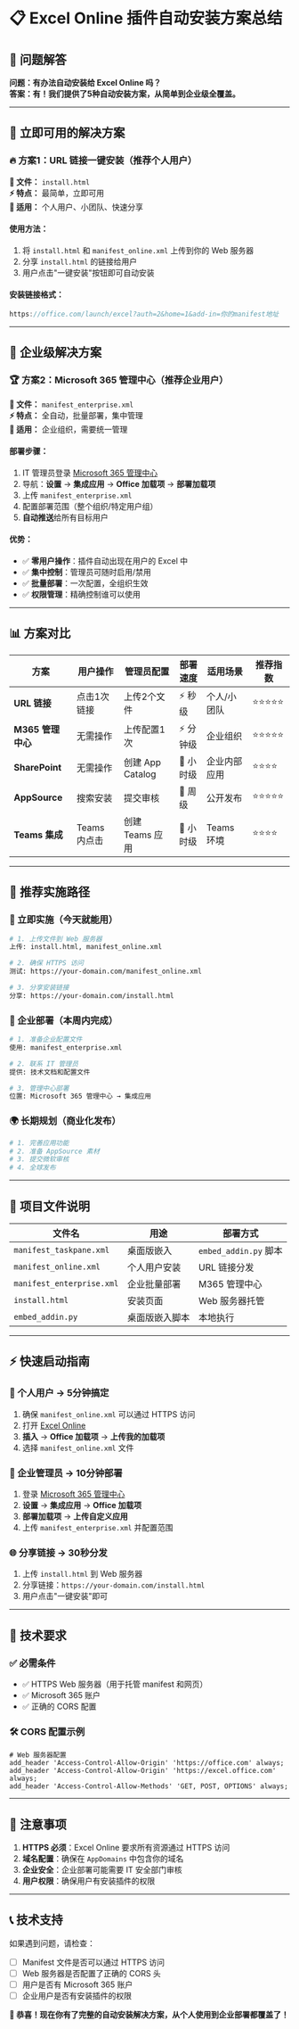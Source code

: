 # 📋 Excel Online 插件自动安装方案总结

## 🎯 问题解答

**问题：有办法自动安装给 Excel Online 吗？**  
**答案：有！我们提供了5种自动安装方案，从简单到企业级全覆盖。**

---

## 🚀 立即可用的解决方案

### 🔥 方案1：URL 链接一键安装（推荐个人用户）

**📁 文件：** `install.html`  
**⚡ 特点：** 最简单，立即可用  
**👥 适用：** 个人用户、小团队、快速分享

#### 使用方法：
1. 将 `install.html` 和 `manifest_online.xml` 上传到你的 Web 服务器
2. 分享 `install.html` 的链接给用户
3. 用户点击"一键安装"按钮即可自动安装

#### 安装链接格式：
```javascript
https://office.com/launch/excel?auth=2&home=1&add-in=你的manifest地址
```

---

## 🏢 企业级解决方案

### 🏆 方案2：Microsoft 365 管理中心（推荐企业用户）

**📁 文件：** `manifest_enterprise.xml`  
**⚡ 特点：** 全自动，批量部署，集中管理  
**👥 适用：** 企业组织，需要统一管理

#### 部署步骤：
1. IT 管理员登录 [Microsoft 365 管理中心](https://admin.microsoft.com)
2. 导航：**设置** → **集成应用** → **Office 加载项** → **部署加载项**
3. 上传 `manifest_enterprise.xml`
4. 配置部署范围（整个组织/特定用户组）
5. **自动推送**给所有目标用户

#### 优势：
- ✅ **零用户操作**：插件自动出现在用户的 Excel 中
- ✅ **集中控制**：管理员可随时启用/禁用
- ✅ **批量部署**：一次配置，全组织生效
- ✅ **权限管理**：精确控制谁可以使用

---

## 📊 方案对比

| 方案 | 用户操作 | 管理员配置 | 部署速度 | 适用场景 | 推荐指数 |
|------|----------|------------|----------|----------|----------|
| **URL 链接** | 点击1次链接 | 上传2个文件 | ⚡ 秒级 | 个人/小团队 | ⭐⭐⭐⭐⭐ |
| **M365 管理中心** | 无需操作 | 上传配置1次 | ⚡ 分钟级 | 企业组织 | ⭐⭐⭐⭐⭐ |
| **SharePoint** | 无需操作 | 创建 App Catalog | 🔄 小时级 | 企业内部应用 | ⭐⭐⭐⭐ |
| **AppSource** | 搜索安装 | 提交审核 | 📅 周级 | 公开发布 | ⭐⭐⭐⭐⭐ |
| **Teams 集成** | Teams 内点击 | 创建 Teams 应用 | 🔄 小时级 | Teams 环境 | ⭐⭐⭐⭐ |

---

## 🎯 推荐实施路径

### 🚀 立即实施（今天就能用）
```bash
# 1. 上传文件到 Web 服务器
上传: install.html, manifest_online.xml

# 2. 确保 HTTPS 访问
测试: https://your-domain.com/manifest_online.xml

# 3. 分享安装链接
分享: https://your-domain.com/install.html
```

### 🏢 企业部署（本周内完成）
```bash
# 1. 准备企业配置文件  
使用: manifest_enterprise.xml

# 2. 联系 IT 管理员
提供: 技术文档和配置文件

# 3. 管理中心部署
位置: Microsoft 365 管理中心 → 集成应用
```

### 🌍 长期规划（商业化发布）
```bash
# 1. 完善应用功能
# 2. 准备 AppSource 素材  
# 3. 提交微软审核
# 4. 全球发布
```

---

## 📁 项目文件说明

| 文件名 | 用途 | 部署方式 |
|--------|------|----------|
| `manifest_taskpane.xml` | 桌面版嵌入 | `embed_addin.py` 脚本 |
| `manifest_online.xml` | 个人用户安装 | URL 链接分发 |
| `manifest_enterprise.xml` | 企业批量部署 | M365 管理中心 |
| `install.html` | 安装页面 | Web 服务器托管 |
| `embed_addin.py` | 桌面版嵌入脚本 | 本地执行 |

---

## ⚡ 快速启动指南

### 👤 个人用户 → 5分钟搞定
1. 确保 `manifest_online.xml` 可以通过 HTTPS 访问
2. 打开 [Excel Online](https://office.com)
3. **插入** → **Office 加载项** → **上传我的加载项**
4. 选择 `manifest_online.xml` 文件

### 🏢 企业管理员 → 10分钟部署
1. 登录 [Microsoft 365 管理中心](https://admin.microsoft.com)
2. **设置** → **集成应用** → **Office 加载项**
3. **部署加载项** → **上传自定义应用**
4. 上传 `manifest_enterprise.xml` 并配置范围

### 🌐 分享链接 → 30秒分发
1. 上传 `install.html` 到 Web 服务器
2. 分享链接：`https://your-domain.com/install.html`
3. 用户点击"一键安装"即可

---

## 🔧 技术要求

### ✅ 必需条件
- ✅ HTTPS Web 服务器（用于托管 manifest 和网页）
- ✅ Microsoft 365 账户
- ✅ 正确的 CORS 配置

### 🛠️ CORS 配置示例
```nginx
# Web 服务器配置
add_header 'Access-Control-Allow-Origin' 'https://office.com' always;
add_header 'Access-Control-Allow-Origin' 'https://excel.office.com' always;
add_header 'Access-Control-Allow-Methods' 'GET, POST, OPTIONS' always;
```

---

## 🚨 注意事项

1. **HTTPS 必须**：Excel Online 要求所有资源通过 HTTPS 访问
2. **域名配置**：确保在 `AppDomains` 中包含你的域名
3. **企业安全**：企业部署可能需要 IT 安全部门审核
4. **用户权限**：确保用户有安装插件的权限

---

## 📞 技术支持

如果遇到问题，请检查：
- [ ] Manifest 文件是否可以通过 HTTPS 访问
- [ ] Web 服务器是否配置了正确的 CORS 头
- [ ] 用户是否有 Microsoft 365 账户
- [ ] 企业用户是否有安装插件的权限

**🎉 恭喜！现在你有了完整的自动安装解决方案，从个人使用到企业部署都覆盖了！** 